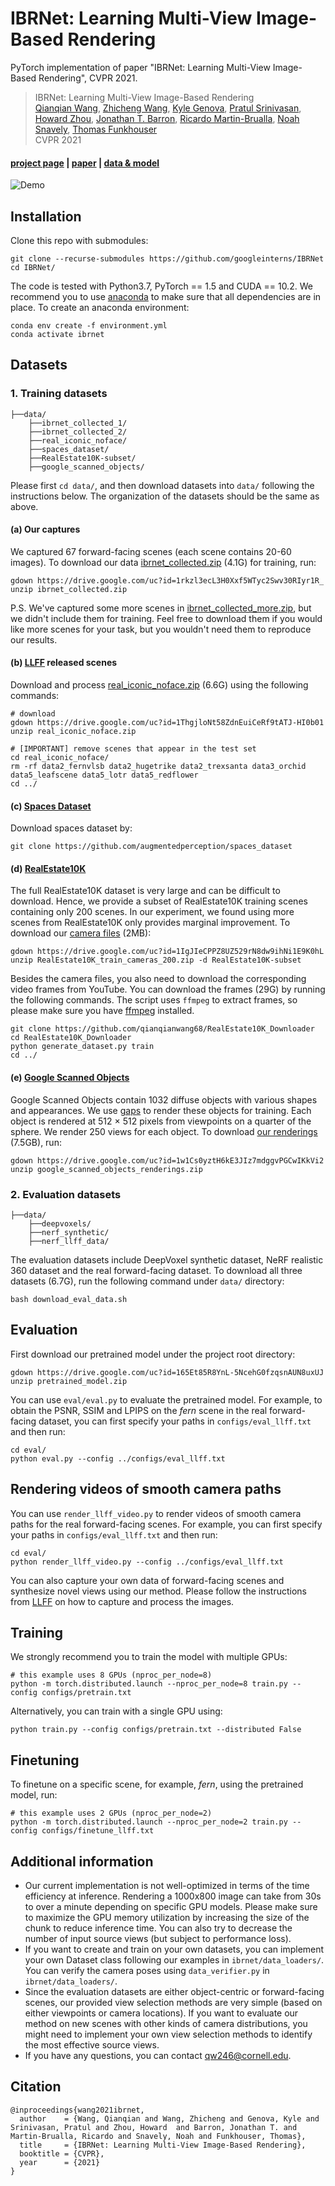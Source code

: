 # IBRNet: Learning Multi-View Image-Based Rendering
PyTorch implementation of paper "IBRNet: Learning Multi-View Image-Based Rendering", CVPR 2021.

> IBRNet: Learning Multi-View Image-Based Rendering  
> [Qianqian Wang](https://www.cs.cornell.edu/~qqw/), [Zhicheng Wang](https://www.linkedin.com/in/zhicheng-wang-96116897/), [Kyle Genova](https://www.kylegenova.com/), [Pratul Srinivasan](https://pratulsrinivasan.github.io/), [Howard Zhou](https://www.linkedin.com/in/howard-zhou-0a34b84/), [Jonathan T. Barron](https://jonbarron.info), [Ricardo Martin-Brualla](http://www.ricardomartinbrualla.com/), [Noah Snavely](https://www.cs.cornell.edu/~snavely/), [Thomas Funkhouser](https://www.cs.princeton.edu/~funk/)    
> CVPR 2021
> 

#### [project page](https://ibrnet.github.io/) | [paper](http://arxiv.org/abs/2102.13090) | [data & model](https://drive.google.com/drive/folders/1qfcPffMy8-rmZjbapLAtdrKwg3AV-NJe?usp=sharing)

![Demo](assets/ancient.gif)

## Installation
Clone this repo with submodules:
```
git clone --recurse-submodules https://github.com/googleinterns/IBRNet
cd IBRNet/
```

The code is tested with Python3.7, PyTorch == 1.5 and CUDA == 10.2. We recommend you to use [anaconda](https://www.anaconda.com/) to make sure that all dependencies are in place. To create an anaconda environment:
```
conda env create -f environment.yml
conda activate ibrnet
```

## Datasets

### 1. Training datasets
```
├──data/
    ├──ibrnet_collected_1/
    ├──ibrnet_collected_2/
    ├──real_iconic_noface/
    ├──spaces_dataset/
    ├──RealEstate10K-subset/
    ├──google_scanned_objects/

```
Please first `cd data/`, and then download datasets into `data/` following the instructions below. The organization of the datasets should be the same as above.

#### (a) **Our captures**
We captured 67 forward-facing scenes (each scene contains 20-60 images). To download our data [ibrnet_collected.zip](https://drive.google.com/file/d/1rkzl3ecL3H0Xxf5WTyc2Swv30RIyr1R_/view?usp=sharing) (4.1G) for training, run:
```
gdown https://drive.google.com/uc?id=1rkzl3ecL3H0Xxf5WTyc2Swv30RIyr1R_
unzip ibrnet_collected.zip
```

P.S. We've captured some more scenes in [ibrnet_collected_more.zip](https://drive.google.com/file/d/1Uxw0neyiIn3Ve8mpRsO6A06KfbqNrWuq/view?usp=sharing), but we didn't include them for training. Feel free to download them if you would like more scenes for your task, but you wouldn't need them to reproduce our results.
#### (b) [**LLFF**](https://bmild.github.io/llff/) released scenes
Download and process [real_iconic_noface.zip](https://drive.google.com/drive/folders/1M-_Fdn4ajDa0CS8-iqejv0fQQeuonpKF) (6.6G) using the following commands:
```angular2
# download 
gdown https://drive.google.com/uc?id=1ThgjloNt58ZdnEuiCeRf9tATJ-HI0b01
unzip real_iconic_noface.zip

# [IMPORTANT] remove scenes that appear in the test set
cd real_iconic_noface/
rm -rf data2_fernvlsb data2_hugetrike data2_trexsanta data3_orchid data5_leafscene data5_lotr data5_redflower
cd ../
``` 
#### (c) [**Spaces Dataset**](https://github.com/augmentedperception/spaces_dataset)
Download spaces dataset by:
```
git clone https://github.com/augmentedperception/spaces_dataset
```


#### (d) [**RealEstate10K**](https://google.github.io/realestate10k/)
The full RealEstate10K dataset is very large and can be difficult to download.
Hence, we provide a subset of RealEstate10K training scenes containing only 200 scenes. In our experiment, we found using more scenes from RealEstate10K only provides marginal improvement. To download our [camera files](https://drive.google.com/file/d/1IgJIeCPPZ8UZ529rN8dw9ihNi1E9K0hL/view?usp=sharing) (2MB):

```
gdown https://drive.google.com/uc?id=1IgJIeCPPZ8UZ529rN8dw9ihNi1E9K0hL
unzip RealEstate10K_train_cameras_200.zip -d RealEstate10K-subset
```
Besides the camera files, you also need to download the corresponding video frames from YouTube. You can download the frames (29G) by running the following commands. The script uses `ffmpeg` to extract frames, so please make sure you have [ffmpeg](https://ffmpeg.org/) installed.

```
git clone https://github.com/qianqianwang68/RealEstate10K_Downloader
cd RealEstate10K_Downloader
python generate_dataset.py train
cd ../
```

#### (e) [**Google Scanned Objects**](https://app.ignitionrobotics.org/GoogleResearch/fuel/collections/Google%20Scanned%20Objects)
Google Scanned Objects contain 1032 diffuse objects with various shapes and appearances.
We use [gaps](https://github.com/tomfunkhouser/gaps) to render these objects for training. Each object is rendered at 512 × 512 pixels
from viewpoints on a quarter of the sphere. We render 250
views for each object. To download [our renderings](https://drive.google.com/file/d/1w1Cs0yztH6kE3JIz7mdggvPGCwIKkVi2/view?usp=sharing) (7.5GB), run:
```
gdown https://drive.google.com/uc?id=1w1Cs0yztH6kE3JIz7mdggvPGCwIKkVi2
unzip google_scanned_objects_renderings.zip
```

### 2. Evaluation datasets
```
├──data/
    ├──deepvoxels/
    ├──nerf_synthetic/
    ├──nerf_llff_data/
```
The evaluation datasets include DeepVoxel synthetic dataset, NeRF realistic 360 dataset and the real forward-facing dataset. To download all three datasets (6.7G), run the following command under `data/` directory:
```
bash download_eval_data.sh
```

## Evaluation
First download our pretrained model under the project root directory:
```
gdown https://drive.google.com/uc?id=165Et85R8YnL-5NcehG0fzqsnAUN8uxUJ
unzip pretrained_model.zip
```

You can use `eval/eval.py` to evaluate the pretrained model. For example, to obtain the PSNR, SSIM and LPIPS on the *fern* scene in the real forward-facing dataset, you can first specify your paths in `configs/eval_llff.txt` and then run:
```
cd eval/
python eval.py --config ../configs/eval_llff.txt
``` 
## Rendering videos of smooth camera paths
You can use `render_llff_video.py` to render videos of smooth camera paths for the real forward-facing scenes. For example, you can first specify your paths in `configs/eval_llff.txt` and then run:
```
cd eval/
python render_llff_video.py --config ../configs/eval_llff.txt
```
You can also capture your own data of forward-facing scenes and synthesize novel views using our method. Please follow the instructions from [LLFF](https://github.com/Fyusion/LLFF) on how to capture and process the images. 


## Training
We strongly recommend you to train the model with multiple GPUs:
```
# this example uses 8 GPUs (nproc_per_node=8) 
python -m torch.distributed.launch --nproc_per_node=8 train.py --config configs/pretrain.txt
```
Alternatively, you can train with a single GPU using:
```
python train.py --config configs/pretrain.txt --distributed False
```

## Finetuning
To finetune on a specific scene, for example, *fern*, using the pretrained model, run:
```
# this example uses 2 GPUs (nproc_per_node=2) 
python -m torch.distributed.launch --nproc_per_node=2 train.py --config configs/finetune_llff.txt
```

## Additional information
- Our current implementation is not well-optimized in terms of the time efficiency at inference. Rendering a 1000x800 image can take from 30s to over a minute depending on specific GPU models. Please make sure to maximize the GPU memory utilization by increasing the size of the chunk to reduce inference time. You can also try to decrease the number of input source views (but subject to performance loss).  
- If you want to create and train on your own datasets, you can implement your own Dataset class following our examples in `ibrnet/data_loaders/`. You can verify the camera poses using `data_verifier.py` in `ibrnet/data_loaders/`.
- Since the evaluation datasets are either object-centric or forward-facing scenes, our provided view selection methods are very simple (based on either viewpoints or camera locations). If you want to evaluate our method on new scenes with other kinds of camera distributions, you might need to implement your own view selection methods to identify the most effective source views.
- If you have any questions, you can contact qw246@cornell.edu.
## Citation
```
@inproceedings{wang2021ibrnet,
  author    = {Wang, Qianqian and Wang, Zhicheng and Genova, Kyle and Srinivasan, Pratul and Zhou, Howard  and Barron, Jonathan T. and Martin-Brualla, Ricardo and Snavely, Noah and Funkhouser, Thomas},
  title     = {IBRNet: Learning Multi-View Image-Based Rendering},
  booktitle = {CVPR},
  year      = {2021}
}

```
